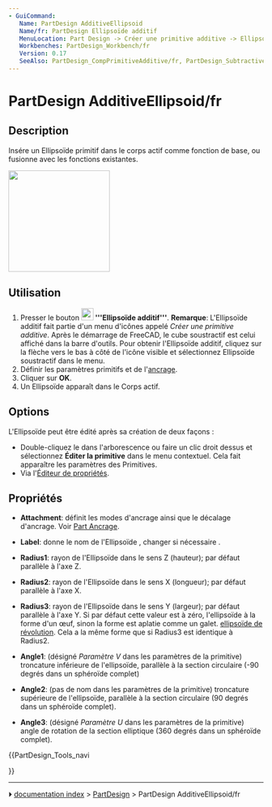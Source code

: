```yaml
---
- GuiCommand:
   Name: PartDesign AdditiveEllipsoid
   Name/fr: PartDesign Ellipsoïde additif
   MenuLocation: Part Design -> Créer une primitive additive -> Ellipsoïde additif
   Workbenches: PartDesign_Workbench/fr
   Version: 0.17
   SeeAlso: PartDesign_CompPrimitiveAdditive/fr, PartDesign_SubtractiveEllipsoid/fr
---
```


# PartDesign AdditiveEllipsoid/fr

## Description

Insére un Ellipsoïde primitif dans le corps actif comme fonction de base, ou fusionne avec les fonctions existantes.

<img alt="" src=images/PartDesign_AdditiveEllipsoid_example.png  style="width:200px;">

## Utilisation

1.  Presser le bouton **<img src="images/PartDesign_AdditiveEllipsoid.svg" width=24px> '''Ellipsoïde additif'''**. **Remarque**: L\'Ellipsoïde additif fait partie d\'un menu d\'icônes appelé *Créer une primitive additive*. Après le démarrage de FreeCAD, le cube soustractif est celui affiché dans la barre d\'outils. Pour obtenir l\'Ellipsoïde additif, cliquez sur la flèche vers le bas à côté de l\'icône visible et sélectionnez Ellipsoïde soustractif dans le menu.
2.  Définir les paramètres primitifs et de l\'[ancrage](Part_EditAttachment/fr.md).
3.  Cliquer sur **OK**.
4.  Un Ellipsoïde apparaît dans le Corps actif.

## Options

L\'Ellipsoïde peut être édité après sa création de deux façons :

-   Double-cliquez le dans l\'arborescence ou faire un clic droit dessus et sélectionnez **Éditer la primitive** dans le menu contextuel. Cela fait apparaître les paramètres des Primitives.
-   Via l\'[Éditeur de propriétés](Property_editor/fr.md).

## Propriétés

-    **Attachment**: définit les modes d\'ancrage ainsi que le décalage d\'ancrage. Voir [Part Ancrage](Part_EditAttachment/fr.md).

-    **Label**: donne le nom de l\'Ellipsoïde , changer si nécessaire .

-    **Radius1**: rayon de l\'Ellipsoïde dans le sens Z (hauteur); par défaut parallèle à l\'axe Z.

-    **Radius2**: rayon de l\'Ellipsoïde dans le sens X (longueur); par défaut parallèle à l\'axe X.

-    **Radius3**: rayon de l\'Ellipsoïde dans le sens Y (largeur); par défaut parallèle à l\'axe Y. Si par défaut cette valeur est à zéro, l\'ellipsoïde à la forme d\'un œuf, sinon la forme est aplatie comme un galet. [ellipsoïde de révolution](https://fr.wikipedia.org/wiki/Ellipso%C3%AFde_de_r%C3%A9volution). Cela a la même forme que si Radius3 est identique à Radius2.

-    **Angle1**: (désigné *Paramètre V* dans les paramètres de la primitive) troncature inférieure de l\'ellipsoïde, parallèle à la section circulaire (-90 degrés dans un sphéroïde complet)

-    **Angle2**: (pas de nom dans les paramètres de la primitive) troncature supérieure de l\'ellipsoïde, parallèle à la section circulaire (90 degrés dans un sphéroïde complet).

-    **Angle3**: (désigné *Paramètre U* dans les paramètres de la primitive) angle de rotation de la section elliptique (360 degrés dans un sphéroïde complet).





{{PartDesign_Tools_navi

}}



---
⏵ [documentation index](../README.md) > [PartDesign](PartDesign_Workbench.md) > PartDesign AdditiveEllipsoid/fr
